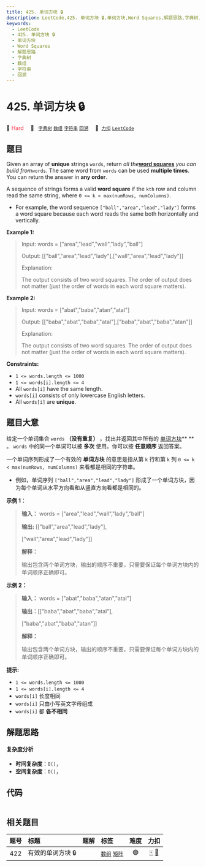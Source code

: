 ```yaml
---
title: 425. 单词方块 🔒
description: LeetCode,425. 单词方块 🔒,单词方块,Word Squares,解题思路,字典树,数组,字符串,回溯
keywords:
  - LeetCode
  - 425. 单词方块 🔒
  - 单词方块
  - Word Squares
  - 解题思路
  - 字典树
  - 数组
  - 字符串
  - 回溯
---
```


# 425. 单词方块 🔒

🔴 <font color=#ff334b>Hard</font>&emsp; 🔖&ensp; [`字典树`](/tag/trie.md) [`数组`](/tag/array.md) [`字符串`](/tag/string.md) [`回溯`](/tag/backtracking.md)&emsp; 🔗&ensp;[`力扣`](https://leetcode.cn/problems/word-squares) [`LeetCode`](https://leetcode.com/problems/word-squares)

## 题目

Given an array of **unique** strings `words`, return _all the_**[word
squares](https://en.wikipedia.org/wiki/Word_square)** _you can build
from_`words`. The same word from `words` can be used **multiple times**. You
can return the answer in **any order**.

A sequence of strings forms a valid **word square** if the `kth` row and
column read the same string, where `0 <= k < max(numRows, numColumns)`.

  * For example, the word sequence `["ball","area","lead","lady"]` forms a word square because each word reads the same both horizontally and vertically.



**Example 1:**

> Input: words = ["area","lead","wall","lady","ball"]
> 
> Output: [["ball","area","lead","lady"],["wall","area","lead","lady"]]
> 
> Explanation:
> 
> The output consists of two word squares. The order of output does not matter (just the order of words in each word square matters).

**Example 2:**

> Input: words = ["abat","baba","atan","atal"]
> 
> Output: [["baba","abat","baba","atal"],["baba","abat","baba","atan"]]
> 
> Explanation:
> 
> The output consists of two word squares. The order of output does not matter (just the order of words in each word square matters).

**Constraints:**

  * `1 <= words.length <= 1000`
  * `1 <= words[i].length <= 4`
  * All `words[i]` have the same length.
  * `words[i]` consists of only lowercase English letters.
  * All `words[i]` are **unique**.


## 题目大意

给定一个单词集合 `words` **（没有重复）** ，找出并返回其中所有的
[单词方块](https://en.wikipedia.org/wiki/Word_square)** ** 。 `words` 中的同一个单词可以被
**多次** 使用。你可以按 **任意顺序** 返回答案。

一个单词序列形成了一个有效的 **单词方块** 的意思是指从第 `k` 行和第 `k` 列  `0 <= k < max(numRows,
numColumns)` 来看都是相同的字符串。

  * 例如，单词序列 `["ball","area","lead","lady"]` 形成了一个单词方块，因为每个单词从水平方向看和从竖直方向看都是相同的。



**示例 1：**

> 
> 
> 
> 
> 
> **输入：** words = ["area","lead","wall","lady","ball"]
> 
> **输出:** [["ball","area","lead","lady"],
> 
> ["wall","area","lead","lady"]]
> 
> **解释：**
> 
> 输出包含两个单词方块，输出的顺序不重要，只需要保证每个单词方块内的单词顺序正确即可。 
> 
> 

**示例 2：**

> 
> 
> 
> 
> 
> **输入：** words = ["abat","baba","atan","atal"]
> 
> **输出：**[["baba","abat","baba","atal"],
> 
> ["baba","abat","baba","atan"]]
> 
> **解释：**
> 
> 输出包含两个单词方块，输出的顺序不重要，只需要保证每个单词方块内的单词顺序正确即可。 
> 
> 



**提示:**

  * `1 <= words.length <= 1000`
  * `1 <= words[i].length <= 4`
  * `words[i]` 长度相同
  * `words[i]` 只由小写英文字母组成
  * `words[i]` 都 **各不相同**


## 解题思路

#### 复杂度分析

- **时间复杂度**：`O()`，
- **空间复杂度**：`O()`，

## 代码

```javascript

```

## 相关题目

<!-- prettier-ignore -->
| 题号 | 标题 | 题解 | 标签 | 难度 | 力扣 |
| :------: | :------ | :------: | :------ | :------: | :------: |
| 422 | 有效的单词方块 🔒 |  |  [`数组`](/tag/array.md) [`矩阵`](/tag/matrix.md) | 🟢 | [🀄️](https://leetcode.cn/problems/valid-word-square) [🔗](https://leetcode.com/problems/valid-word-square) |